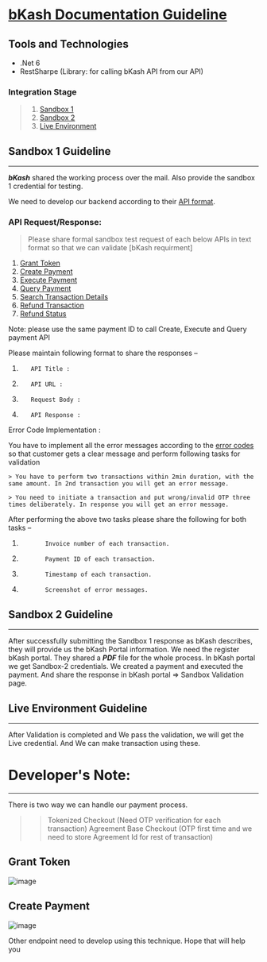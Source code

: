 

# [bKash Documentation Guideline](https://developer.bka.sh/docs/product-overview) 

## Tools and Technologies 
- .Net 6 
- RestSharpe (Library: for calling bKash API from our API)  


### Integration Stage
> 1. [Sandbox 1](/bKash-Integration-Process#Sandbox-1-Guideline)
> 1. [Sandbox 2](/bKash-Integration-Process#Sandbox-2-Guideline)
> 1. [Live Environment](/bKash-Integration-Process#Live-Environment-Guideline)

## Sandbox 1 Guideline
---
**_bKash_** shared the working process over the mail. Also provide the sandbox 1 credential for testing.

 We need to develop our backend according to their [API format](https://developer.bka.sh/reference/gettokenusingpost). 

### API Request/Response:

> Please share formal sandbox test request of each below APIs in text format so that we can validate [bKash requirment]

1. [Grant Token](https://developer.bka.sh/v1.2.0-beta/reference#gettokenusingpost)
1. [Create Payment](https://developer.bka.sh/v1.2.0-beta/reference#createpaymentusingpost)
1. [Execute Payment](https://developer.bka.sh/v1.2.0-beta/reference#executepaymentusingpost)
1. [Query Payment](https://developer.bka.sh/v1.2.0-beta/reference#querypaymentusingget (Mandatory))
1. [Search Transaction Details](https://developer.bka.sh/v1.2.0-beta/reference#searchtransactionusingget)
1. [Refund Transaction](https://developer.bka.sh/docs/refund-transaction)
1. [Refund Status](https://developer.bka.sh/docs/refund-status (Mandatory))

 Note: please use the same payment ID to call Create, Execute and Query payment API

 Please maintain following format to share the responses  –

1.        API Title :
1.        API URL :
1.        Request Body :
1.        API Response :

Error Code Implementation :

You have to  implement all the error messages according to the [error codes](https://developer.bka.sh/docs/error-codes ) so that customer gets a clear message and perform following tasks for validation  

    > You have to perform two transactions within 2min duration, with the same amount. In 2nd transaction you will get an error message.

    > You need to initiate a transaction and put wrong/invalid OTP three times deliberately. In response you will get an error message.

 After performing the above two tasks please share the following for both tasks –

1.            Invoice number of each transaction.

2.            Payment ID of each transaction.

3.            Timestamp of each transaction.

4.            Screenshot of error messages.

## Sandbox 2 Guideline
----
After successfully submitting the Sandbox 1 response as bKash describes, they will provide us the bKash Portal information. We need the register bKash portal. They shared a **_PDF_** file for the whole process.
 In bKash portal we get Sandbox-2 credentials. We created a payment and executed the payment. And share the response in bKash portal => Sandbox Validation page.


## Live Environment Guideline
---
After Validation is completed and We pass the validation, we will get the Live credential. And We can make transaction using these. 

# Developer's Note:
___
There is two way we can handle our payment process.
>> Tokenized Checkout (Need OTP verification for each transaction)
>> Agreement Base Checkout (OTP first time and we need to store Agreement Id for rest of transaction)


## Grant Token
![image](https://github.com/EliasHridoy/bKash_API_dotNet/assets/37788485/8e2f211b-7e83-4cf7-ad72-73057ab26ca5)

## Create Payment
![image](https://github.com/EliasHridoy/bKash_API_dotNet/assets/37788485/bd6e38c3-00fd-492c-922f-a67551eec4cd)

Other endpoint need to develop using this technique. Hope that will help you
